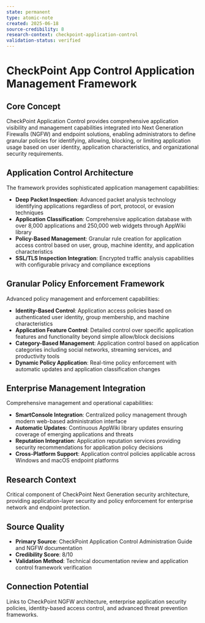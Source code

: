 ```yaml
---
state: permanent
type: atomic-note
created: 2025-06-18
source-credibility: 8
research-context: checkpoint-application-control
validation-status: verified
---
```


# CheckPoint App Control Application Management Framework

## Core Concept
CheckPoint Application Control provides comprehensive application visibility and management capabilities integrated into Next Generation Firewalls (NGFW) and endpoint solutions, enabling administrators to define granular policies for identifying, allowing, blocking, or limiting application usage based on user identity, application characteristics, and organizational security requirements.

## Application Control Architecture
The framework provides sophisticated application management capabilities:
- **Deep Packet Inspection**: Advanced packet analysis technology identifying applications regardless of port, protocol, or evasion techniques
- **Application Classification**: Comprehensive application database with over 8,000 applications and 250,000 web widgets through AppWiki library
- **Policy-Based Management**: Granular rule creation for application access control based on user, group, machine identity, and application characteristics
- **SSL/TLS Inspection Integration**: Encrypted traffic analysis capabilities with configurable privacy and compliance exceptions

## Granular Policy Enforcement Framework
Advanced policy management and enforcement capabilities:
- **Identity-Based Control**: Application access policies based on authenticated user identity, group membership, and machine characteristics
- **Application Feature Control**: Detailed control over specific application features and functionality beyond simple allow/block decisions
- **Category-Based Management**: Application control based on application categories including social networks, streaming services, and productivity tools
- **Dynamic Policy Application**: Real-time policy enforcement with automatic updates and application classification changes

## Enterprise Management Integration
Comprehensive management and operational capabilities:
- **SmartConsole Integration**: Centralized policy management through modern web-based administration interface
- **Automatic Updates**: Continuous AppWiki library updates ensuring coverage of emerging applications and threats
- **Reputation Integration**: Application reputation services providing security recommendations for application policy decisions
- **Cross-Platform Support**: Application control policies applicable across Windows and macOS endpoint platforms

## Research Context
Critical component of CheckPoint Next Generation security architecture, providing application-layer security and policy enforcement for enterprise network and endpoint protection.

## Source Quality
- **Primary Source**: CheckPoint Application Control Administration Guide and NGFW documentation
- **Credibility Score**: 8/10
- **Validation Method**: Technical documentation review and application control framework verification

## Connection Potential
Links to CheckPoint NGFW architecture, enterprise application security policies, identity-based access control, and advanced threat prevention frameworks.
